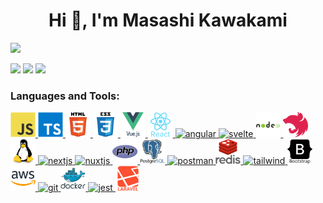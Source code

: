 <h1 align="center">Hi 👋, I'm Masashi Kawakami</h1>
<!-- <img src="https://media.giphy.com/media/6u0tTfr48m71NLBXwg/giphy.gif"/> -->
<!-- <img src="https://media.giphy.com/media/v1.Y2lkPTc5MGI3NjExZ3VjOGZ2ejY2MGt3dGJoYWV2NGo5cGlnbXFzOXFlYzR2Y2NxeHRnMiZlcD12MV9pbnRlcm5hbF9naWZfYnlfaWQmY3Q9cw/85IQ2zShKkBhWYj3Cd/giphy.gif" > -->

<img src="https://media.giphy.com/media/26BRNGSQexeb740xi/giphy.gif">

<!-- <img src="https://media.giphy.com/media/rEIkMTmkU7tpNpFxbe/giphy.gif"> -->

<!-- <img src="https://media.giphy.com/media/VKUXISNQyCrvA8yMG3/giphy.gif"> -->


<!-- <img src="https://media.giphy.com/media/v1.Y2lkPTc5MGI3NjExNTl6Mmg5NnV0YmxwZTVkZnBxdWVyaDNpeDIzeW1iYWhtOXJhcWRrNiZlcD12MV9pbnRlcm5hbF9naWZfYnlfaWQmY3Q9cw/8R4dKITfWnb2C6eBeI/giphy.gif">-->

<!-- <img src="https://media.giphy.com/media/v1.Y2lkPTc5MGI3NjExNTl6Mmg5NnV0YmxwZTVkZnBxdWVyaDNpeDIzeW1iYWhtOXJhcWRrNiZlcD12MV9pbnRlcm5hbF9naWZfYnlfaWQmY3Q9cw/8R4dKITfWnb2C6eBeI/giphy.gif"> -->


<!-- ![giphy (7)](https://github.com/whopper1962/whopper1962/assets/75473391/3c8f2409-3398-46e0-973e-bef44a569d73) -->


<!-- <img src="https://64.media.tumblr.com/e2455fe2cb50361b2ee29b6fb9871ac5/tumblr_pl917i5Lu81s30kt9o3_540.gifv"/> -->


<!-- ___ -->

<!-- <a href="https://github.com/anuraghazra/github-readme-stats">
  <img align="left" src="https://github-readme-stats.vercel.app/api?username=whopper1962&count_private=true&show_icons=true&theme=radical" />
</a> -->

<!-- [![Top Langs](https://github-readme-stats.vercel.app/api/top-langs/?username=whopper1962&layout=compact)](https://github.com/anuraghazra/github-readme-stats) -->
<!-- ![](http://github-profile-summary-cards.vercel.app/api/cards/profile-details?username=whopper1962&theme=outrun) -->
![](http://github-profile-summary-cards.vercel.app/api/cards/profile-details?username=whopper1962&theme=radical)
![](http://github-profile-summary-cards.vercel.app/api/cards/repos-per-language?username=whopper1962&theme=radical)
![](http://github-profile-summary-cards.vercel.app/api/cards/most-commit-language?username=whopper1962&theme=radical)
<!-- ![](http://github-profile-summary-cards.vercel.app/api/cards/productive-time?username=whopper1962&theme=radical&utcOffset=8) -->
<!--
**whopper1962/whopper1962** is a ✨ _special_ ✨ repository because its `README.md` (this file) appears on your GitHub profile.

Here are some ideas to get you started:

- 🔭 I’m currently working on ...
- 🌱 I’m currently learning ...
- 👯 I’m looking to collaborate on ...
- 🤔 I’m looking for help with ...
- 💬 Ask me about ...
- 📫 How to reach me: ...
- 😄 Pronouns: ...
- ⚡ Fun fact: ...
-->
<h3 align="left">Languages and Tools:</h3>
<p align="left">
  <a href="https://developer.mozilla.org/en-US/docs/Web/JavaScript" target="_blank" rel="noreferrer"> <img src="https://raw.githubusercontent.com/devicons/devicon/master/icons/javascript/javascript-original.svg" alt="javascript" width="40" height="40"/> </a>
  <a href="https://www.typescriptlang.org/" target="_blank" rel="noreferrer"> <img src="https://raw.githubusercontent.com/devicons/devicon/master/icons/typescript/typescript-original.svg" alt="typescript" width="40" height="40"/> </a>
  <a href="https://www.w3.org/html/" target="_blank" rel="noreferrer"> <img src="https://raw.githubusercontent.com/devicons/devicon/master/icons/html5/html5-original-wordmark.svg" alt="html5" width="40" height="40"/> </a>
  <a href="https://www.w3schools.com/css/" target="_blank" rel="noreferrer"> <img src="https://raw.githubusercontent.com/devicons/devicon/master/icons/css3/css3-original-wordmark.svg" alt="css3" width="40" height="40"/> </a>
  <a href="https://vuejs.org/" target="_blank" rel="noreferrer"> <img src="https://raw.githubusercontent.com/devicons/devicon/master/icons/vuejs/vuejs-original-wordmark.svg" alt="vuejs" width="40" height="40"/> </a>
  <a href="https://reactjs.org/" target="_blank" rel="noreferrer"> <img src="https://raw.githubusercontent.com/devicons/devicon/master/icons/react/react-original-wordmark.svg" alt="react" width="40" height="40"/> </a>
  <a href="https://angular.io" target="_blank" rel="noreferrer"> <img src="https://angular.io/assets/images/logos/angular/angular.svg" alt="angular" width="40" height="40"/> </a>
  <a href="https://svelte.dev" target="_blank" rel="noreferrer"> <img src="https://upload.wikimedia.org/wikipedia/commons/1/1b/Svelte_Logo.svg" alt="svelte" width="40" height="40"/> </a>
  <a href="https://nodejs.org" target="_blank" rel="noreferrer"> <img src="https://raw.githubusercontent.com/devicons/devicon/master/icons/nodejs/nodejs-original-wordmark.svg" alt="nodejs" width="40" height="40"/> </a>
  <a href="https://nestjs.com/" target="_blank" rel="noreferrer"> <img src="https://raw.githubusercontent.com/devicons/devicon/master/icons/nestjs/nestjs-plain.svg" alt="nestjs" width="40" height="40"/> </a>
  <a href="https://www.linux.org/" target="_blank" rel="noreferrer"> <img src="https://raw.githubusercontent.com/devicons/devicon/master/icons/linux/linux-original.svg" alt="linux" width="40" height="40"/> </a>
  <a href="https://nextjs.org/" target="_blank" rel="noreferrer"> <img src="https://cdn.worldvectorlogo.com/logos/nextjs-2.svg" alt="nextjs" width="40" height="40"/> </a>
  <a href="https://nuxtjs.org/" target="_blank" rel="noreferrer"> <img src="https://www.vectorlogo.zone/logos/nuxtjs/nuxtjs-icon.svg" alt="nuxtjs" width="40" height="40"/> </a>
  <a href="https://www.php.net" target="_blank" rel="noreferrer"> <img src="https://raw.githubusercontent.com/devicons/devicon/master/icons/php/php-original.svg" alt="php" width="40" height="40"/> </a>
  <a href="https://www.postgresql.org" target="_blank" rel="noreferrer"> <img src="https://raw.githubusercontent.com/devicons/devicon/master/icons/postgresql/postgresql-original-wordmark.svg" alt="postgresql" width="40" height="40"/> </a>
  <a href="https://postman.com" target="_blank" rel="noreferrer"> <img src="https://www.vectorlogo.zone/logos/getpostman/getpostman-icon.svg" alt="postman" width="40" height="40"/> </a> 
  <a href="https://redis.io" target="_blank" rel="noreferrer"> <img src="https://raw.githubusercontent.com/devicons/devicon/master/icons/redis/redis-original-wordmark.svg" alt="redis" width="40" height="40"/> </a>
  <a href="https://tailwindcss.com/" target="_blank" rel="noreferrer"> <img src="https://www.vectorlogo.zone/logos/tailwindcss/tailwindcss-icon.svg" alt="tailwind" width="40" height="40"/> </a>
  <a href="https://getbootstrap.com" target="_blank" rel="noreferrer"> <img src="https://raw.githubusercontent.com/devicons/devicon/master/icons/bootstrap/bootstrap-plain-wordmark.svg" alt="bootstrap" width="40" height="40"/> </a> 
  <a href="https://aws.amazon.com" target="_blank" rel="noreferrer"> <img src="https://raw.githubusercontent.com/devicons/devicon/master/icons/amazonwebservices/amazonwebservices-original-wordmark.svg" alt="aws" width="40" height="40"/> </a>
  <a href="https://git-scm.com/" target="_blank" rel="noreferrer"> <img src="https://www.vectorlogo.zone/logos/git-scm/git-scm-icon.svg" alt="git" width="40" height="40"/> </a>
  <a href="https://www.docker.com/" target="_blank" rel="noreferrer"> <img src="https://raw.githubusercontent.com/devicons/devicon/master/icons/docker/docker-original-wordmark.svg" alt="docker" width="40" height="40"/> </a>
  <a href="https://jestjs.io" target="_blank" rel="noreferrer"> <img src="https://www.vectorlogo.zone/logos/jestjsio/jestjsio-icon.svg" alt="jest" width="40" height="40"/> </a> <a href="https://laravel.com/" target="_blank" rel="noreferrer"> <img src="https://raw.githubusercontent.com/devicons/devicon/master/icons/laravel/laravel-plain-wordmark.svg" alt="laravel" width="40" height="40"/> </a> 
</p>

<!--<img src="https://media.giphy.com/media/v1.Y2lkPTc5MGI3NjExZmJrOHQzcTlxOGZlcWUxMHU5eDdvNXhyY2trbjIxMHlwaXIydDdyYSZlcD12MV9pbnRlcm5hbF9naWZfYnlfaWQmY3Q9cw/NiOKY7k4hznnbnkAsl/giphy.gif">-->
